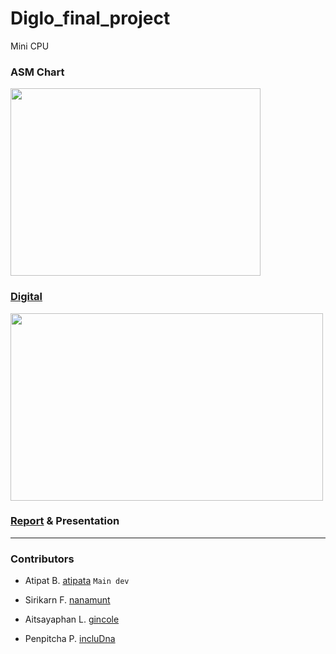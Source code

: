 # Diglo_final_project
Mini CPU

<h3>ASM Chart</h3>
<img src="https://github.com/user-attachments/assets/292aa6cb-cc2c-4705-8d7b-28765fb7fb28" width="400px;" height="300px">

### [Digital](https://github.com/incluDna/Diglo_final_project/blob/f4acad18ac67df1d89f826341409c8a476fa8533/RAM%20(1).dig)
<img src="https://github.com/user-attachments/assets/a0f17ff8-a20b-4838-a442-a0c72a84281" width="500px;" height="300px">

### [Report](https://github.com/co-op999/Diglo_final_project/blob/b57d1d6c3dc3d406e58d4f41bd8ea585f640bc41/_Mini%20CPU_.pdf) & Presentation

---
<h3>Contributors</h3>

- Atipat B. [atipata](https://github.com/atipata) `Main dev`

- Sirikarn F. [nanamunt](https://github.com/nanamunt)

- Aitsayaphan L. [gincole](https://github.com/gincole)

- Penpitcha P. [incluDna](https://github.com/incluDna)
